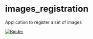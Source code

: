 # images_registration
Application to register a set of images

[![Binder](https://mybinder.org/badge_logo.svg)](https://mybinder.org/v2/gh/CEA-MetroCarac/images_registration/HEAD?urlpath=app.py)